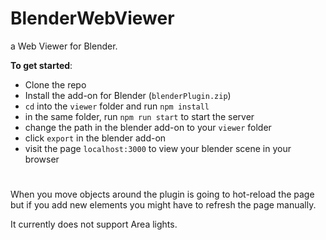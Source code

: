 # BlenderWebViewer
a Web Viewer for Blender.

**To get started**:
- Clone the repo
- Install the add-on for Blender (`blenderPlugin.zip`)
- `cd` into the `viewer` folder and run `npm install`
- in the same folder, run `npm run start` to start the server
- change the path in the blender add-on to your `viewer` folder
- click `export` in the blender add-on
- visit the page `localhost:3000` to view your blender scene in your browser
#

When you move objects around the plugin is going to hot-reload the page but if you add new elements you might have to refresh the page manually.

It currently does not support Area lights.


